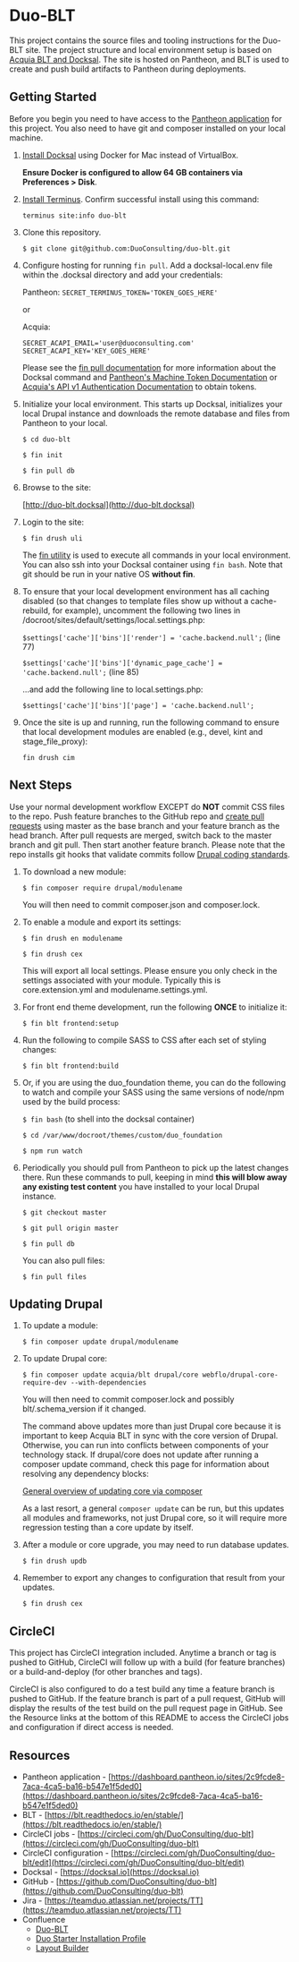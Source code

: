 # Duo-BLT

This project contains the source files and tooling instructions for the Duo-BLT site.  The project structure and local environment setup is based on [Acquia BLT and Docksal](https://blog.docksal.io/docksal-and-acquia-blt-1552540a3b9f).  The site is hosted on Pantheon, and BLT is used to create and push build artifacts to Pantheon during deployments.

## Getting Started

Before you begin you need to have access to the [Pantheon application](https://dashboard.pantheon.io/sites/2c9fcde8-7aca-4ca5-ba16-b547e1f5ded0) for this project.  You also need to have git and composer installed on your local machine.

1. [Install Docksal](https://docksal.io/installation/#macos-docker-for-mac) using Docker for Mac instead of VirtualBox.

    **Ensure Docker is configured to allow 64 GB containers via Preferences > Disk**.

1. [Install Terminus](https://pantheon.io/docs/terminus/install/).  Confirm successful install using this command:

    `terminus site:info duo-blt`

1. Clone this repository.

    `$ git clone git@github.com:DuoConsulting/duo-blt.git`

1. Configure hosting for running `fin pull`. Add a docksal-local.env file within the .docksal directory and add your credentials:

    Pantheon:
    `SECRET_TERMINUS_TOKEN='TOKEN_GOES_HERE'`

     or

    Acquia:
    ```
    SECRET_ACAPI_EMAIL='user@duoconsulting.com'
    SECRET_ACAPI_KEY='KEY_GOES_HERE'
    ```

    Please see the [fin pull documentation](https://docs.docksal.io/fin/fin-pull/) for more information about the Docksal command and [Pantheon's Machine Token Documentation](https://pantheon.io/docs/machine-tokens) or [Acquia's API v1 Authentication Documentation](https://docs.acquia.com/acquia-cloud/develop/api/auth/v1/) to obtain tokens.

1. Initialize your local environment.  This starts up Docksal, initializes your local Drupal instance and downloads the remote database and files from Pantheon to your local.

    `$ cd duo-blt`

    `$ fin init`
    
    `$ fin pull db`

1. Browse to the site:

    [http://duo-blt.docksal](http://duo-blt.docksal)

1. Login to the site:

    `$ fin drush uli`

    The [fin utility](https://docs.docksal.io/fin/fin-help/) is used to execute all commands in your local environment.  You can also ssh into your Docksal container using `fin bash`.  Note that git should be run in your native OS **without fin**.

1. To ensure that your local development environment has all caching disabled (so that changes to template files show up without a cache-rebuild, for example), uncomment the following two lines in /docroot/sites/default/settings/local.settings.php:

    `$settings['cache']['bins']['render'] = 'cache.backend.null';` (line 77)
    
    `$settings['cache']['bins']['dynamic_page_cache'] = 'cache.backend.null';` (line 85)

    ...and add the following line to local.settings.php:

    `$settings['cache']['bins']['page'] = 'cache.backend.null';`

1. Once the site is up and running, run the following command to ensure that local development modules are enabled (e.g., devel, kint and stage_file_proxy):

    `fin drush cim`

## Next Steps

Use your normal development workflow EXCEPT do **NOT** commit CSS files to the repo.  Push feature branches to the GitHub repo and [create pull requests](https://help.github.com/articles/creating-a-pull-request/) using master as the base branch and your feature branch as the head branch.  After pull requests are merged, switch back to the master branch and git pull.  Then start another feature branch.  Please note that the repo installs git hooks that validate commits follow [Drupal coding standards](https://www.drupal.org/docs/develop/standards/coding-standards).

1. To download a new module:

    `$ fin composer require drupal/modulename`

    You will then need to commit composer.json and composer.lock.

1. To enable a module and export its settings:

    `$ fin drush en modulename`

    `$ fin drush cex`

    This will export all local settings.  Please ensure you only check in the settings associated with your module.  Typically this is core.extension.yml and  modulename.settings.yml.

1. For front end theme development, run the following **ONCE** to initialize it:

    `$ fin blt frontend:setup`

1. Run the following to compile SASS to CSS after each set of styling changes:

    `$ fin blt frontend:build`

1. Or, if you are using the duo_foundation theme, you can do the following to watch and compile your SASS using the same versions of node/npm used by the build process:

    `$ fin bash` (to shell into the docksal container)

    `$ cd /var/www/docroot/themes/custom/duo_foundation`

    `$ npm run watch`

1. Periodically you should pull from Pantheon to pick up the latest changes there.  Run these commands to pull, keeping in mind **this will blow away any existing test content** you have installed to your local Drupal instance.

    `$ git checkout master`

    `$ git pull origin master`

    `$ fin pull db`

    You can also pull files:

    `$ fin pull files`

## Updating Drupal

1. To update a module:

    `$ fin composer update drupal/modulename`

1. To update Drupal core:

    `$ fin composer update acquia/blt drupal/core webflo/drupal-core-require-dev --with-dependencies`

    You will then need to commit composer.lock and possibly blt/.schema_version if it changed.

    The command above updates more than just Drupal core because it is important to keep Acquia BLT in sync with the core version of Drupal.  Otherwise, you can run into conflicts between components of your technology stack. If drupal/core does not update after running a composer update command, check this page for information about resolving any dependency blocks:

    [General overview of updating core via composer](https://www.drupal.org/docs/8/update/update-core-via-composer)

    As a last resort, a general `composer update` can be run, but this updates all modules and frameworks, not just Drupal core, so it will require more regression testing than a core update by itself.

1. After a module or core upgrade, you may need to run database updates.

    `$ fin drush updb`

1. Remember to export any changes to configuration that result from your updates.

    `$ fin drush cex`

## CircleCI

This project has CircleCI integration included.  Anytime a branch or tag is pushed to GitHub, CircleCI will follow up with a build (for feature branches) or a build-and-deploy (for other branches and tags).

CircleCI is also configured to do a test build any time a feature branch is pushed to GitHub.  If the feature branch is part of a pull request, GitHub will display the results of the test build on the pull request page in GitHub.  See the Resource links at the bottom of this README to access the CircleCI jobs and configuration if direct access is needed.

## Resources

* Pantheon application - [https://dashboard.pantheon.io/sites/2c9fcde8-7aca-4ca5-ba16-b547e1f5ded0](https://dashboard.pantheon.io/sites/2c9fcde8-7aca-4ca5-ba16-b547e1f5ded0)
* BLT - [https://blt.readthedocs.io/en/stable/](https://blt.readthedocs.io/en/stable/)
* CircleCI jobs - [https://circleci.com/gh/DuoConsulting/duo-blt](https://circleci.com/gh/DuoConsulting/duo-blt)
* CircleCI configuration - [https://circleci.com/gh/DuoConsulting/duo-blt/edit](https://circleci.com/gh/DuoConsulting/duo-blt/edit)
* Docksal - [https://docksal.io](https://docksal.io)
* GitHub - [https://github.com/DuoConsulting/duo-blt](https://github.com/DuoConsulting/duo-blt)
* Jira - [https://teamduo.atlassian.net/projects/TT](https://teamduo.atlassian.net/projects/TT)
* Confluence
  * [Duo-BLT](https://teamduo.atlassian.net/wiki/spaces/TT/pages/100335617/duo-blt)
  * [Duo Starter Installation Profile](https://teamduo.atlassian.net/wiki/spaces/TT/pages/96698369/Duo+Starter+Installation+Profile)
  * [Layout Builder](https://teamduo.atlassian.net/wiki/spaces/TT/pages/109478120/Layout+Builder)
